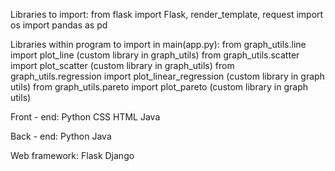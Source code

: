 Libraries to import:
from flask import Flask, render_template, request
import os
import pandas as pd

Libraries within program to import in main(app.py):
from graph_utils.line import plot_line (custom library in graph_utils)
from graph_utils.scatter import plot_scatter (custom library in graph_utils)
from graph_utils.regression import plot_linear_regression (custom library in graph utils)
from graph_utils.pareto import plot_pareto (custom library in graph utils)

Front - end:
Python 
CSS 
HTML
Java

Back - end: 
Python 
Java

Web framework: 
Flask
Django
